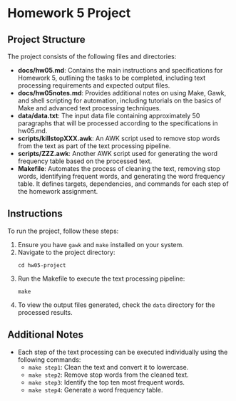 # Homework 5 Project

## Project Structure

The project consists of the following files and directories:

- **docs/hw05.md**: Contains the main instructions and specifications for Homework 5, outlining the tasks to be completed, including text processing requirements and expected output files.
- **docs/hw05notes.md**: Provides additional notes on using Make, Gawk, and shell scripting for automation, including tutorials on the basics of Make and advanced text processing techniques.
- **data/data.txt**: The input data file containing approximately 50 paragraphs that will be processed according to the specifications in hw05.md.
- **scripts/killstopXXX.awk**: An AWK script used to remove stop words from the text as part of the text processing pipeline.
- **scripts/ZZZ.awk**: Another AWK script used for generating the word frequency table based on the processed text.
- **Makefile**: Automates the process of cleaning the text, removing stop words, identifying frequent words, and generating the word frequency table. It defines targets, dependencies, and commands for each step of the homework assignment.

## Instructions

To run the project, follow these steps:

1. Ensure you have `gawk` and `make` installed on your system.
2. Navigate to the project directory:
   ```
   cd hw05-project
   ```
3. Run the Makefile to execute the text processing pipeline:
   ```
   make
   ```
4. To view the output files generated, check the `data` directory for the processed results.

## Additional Notes

- Each step of the text processing can be executed individually using the following commands:
  - `make step1`: Clean the text and convert it to lowercase.
  - `make step2`: Remove stop words from the cleaned text.
  - `make step3`: Identify the top ten most frequent words.
  - `make step4`: Generate a word frequency table.
